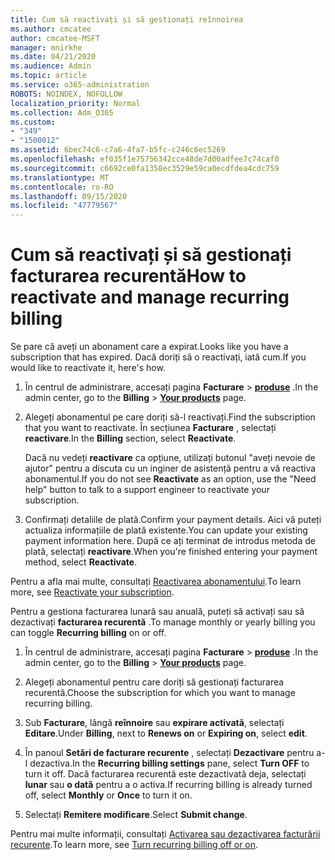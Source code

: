 ```yaml
---
title: Cum să reactivați și să gestionați reînnoirea
ms.author: cmcatee
author: cmcatee-MSFT
manager: mnirkhe
ms.date: 04/21/2020
ms.audience: Admin
ms.topic: article
ms.service: o365-administration
ROBOTS: NOINDEX, NOFOLLOW
localization_priority: Normal
ms.collection: Adm_O365
ms.custom:
- "349"
- "1500012"
ms.assetid: 6bec74c6-c7a6-4fa7-b5fc-c246c6ec5269
ms.openlocfilehash: ef035f1e75756342cce48de7d00adfee7c74caf0
ms.sourcegitcommit: c6692ce0fa1358ec3529e59ca0ecdfdea4cdc759
ms.translationtype: MT
ms.contentlocale: ro-RO
ms.lasthandoff: 09/15/2020
ms.locfileid: "47779567"
---
```

# <a name="how-to-reactivate-and-manage-recurring-billing"></a><span data-ttu-id="eadd8-102">Cum să reactivați și să gestionați facturarea recurentă</span><span class="sxs-lookup"><span data-stu-id="eadd8-102">How to reactivate and manage recurring billing</span></span>

<span data-ttu-id="eadd8-103">Se pare că aveți un abonament care a expirat.</span><span class="sxs-lookup"><span data-stu-id="eadd8-103">Looks like you have a subscription that has expired.</span></span> <span data-ttu-id="eadd8-104">Dacă doriți să o reactivați, iată cum.</span><span class="sxs-lookup"><span data-stu-id="eadd8-104">If you would like to reactivate it, here's how.</span></span>
  
1. <span data-ttu-id="eadd8-105">În centrul de administrare, accesați pagina **Facturare** \> **[produse](https://go.microsoft.com/fwlink/p/?linkid=842054)** .</span><span class="sxs-lookup"><span data-stu-id="eadd8-105">In the admin center, go to the **Billing** \> **[Your products](https://go.microsoft.com/fwlink/p/?linkid=842054)** page.</span></span>

2. <span data-ttu-id="eadd8-106">Alegeți abonamentul pe care doriți să-l reactivați.</span><span class="sxs-lookup"><span data-stu-id="eadd8-106">Find the subscription that you want to reactivate.</span></span> <span data-ttu-id="eadd8-107">În secțiunea **Facturare** , selectați  **reactivare**.</span><span class="sxs-lookup"><span data-stu-id="eadd8-107">In the **Billing** section, select  **Reactivate**.</span></span>

    <span data-ttu-id="eadd8-108">Dacă nu vedeți **reactivare** ca opțiune, utilizați butonul "aveți nevoie de ajutor" pentru a discuta cu un inginer de asistență pentru a vă reactiva abonamentul.</span><span class="sxs-lookup"><span data-stu-id="eadd8-108">If you do not see **Reactivate** as an option, use the "Need help" button to talk to a support engineer to reactivate your subscription.</span></span>

3. <span data-ttu-id="eadd8-109">Confirmați detaliile de plată.</span><span class="sxs-lookup"><span data-stu-id="eadd8-109">Confirm your payment details.</span></span> <span data-ttu-id="eadd8-110">Aici vă puteți actualiza informațiile de plată existente.</span><span class="sxs-lookup"><span data-stu-id="eadd8-110">You can update your existing payment information here.</span></span> <span data-ttu-id="eadd8-111">După ce ați terminat de introdus metoda de plată, selectați **reactivare**.</span><span class="sxs-lookup"><span data-stu-id="eadd8-111">When you're finished entering your payment method, select **Reactivate**.</span></span>

<span data-ttu-id="eadd8-112">Pentru a afla mai multe, consultați [Reactivarea abonamentului](https://docs.microsoft.com/microsoft-365/commerce/subscriptions-and-billing/reactivate-your-subscription).</span><span class="sxs-lookup"><span data-stu-id="eadd8-112">To learn more, see [Reactivate your subscription](https://docs.microsoft.com/microsoft-365/commerce/subscriptions-and-billing/reactivate-your-subscription).</span></span> 

<span data-ttu-id="eadd8-113">Pentru a gestiona facturarea lunară sau anuală, puteți să activați sau să dezactivați **facturarea recurentă** .</span><span class="sxs-lookup"><span data-stu-id="eadd8-113">To manage monthly or yearly billing you can toggle **Recurring billing** on or off.</span></span>
  
1. <span data-ttu-id="eadd8-114">În centrul de administrare, accesați pagina **Facturare** \> **[produse](https://go.microsoft.com/fwlink/p/?linkid=842054)** .</span><span class="sxs-lookup"><span data-stu-id="eadd8-114">In the admin center, go to the **Billing** \> **[Your products](https://go.microsoft.com/fwlink/p/?linkid=842054)** page.</span></span>

2. <span data-ttu-id="eadd8-115">Alegeți abonamentul pentru care doriți să gestionați facturarea recurentă.</span><span class="sxs-lookup"><span data-stu-id="eadd8-115">Choose the subscription for which you want to manage recurring billing.</span></span>

3. <span data-ttu-id="eadd8-116">Sub **Facturare**, lângă **reînnoire** sau **expirare activată**, selectați **Editare**.</span><span class="sxs-lookup"><span data-stu-id="eadd8-116">Under **Billing**, next to **Renews on** or **Expiring on**, select **edit**.</span></span>

4. <span data-ttu-id="eadd8-117">În panoul **Setări de facturare recurente** , selectați **Dezactivare** pentru a-l dezactiva.</span><span class="sxs-lookup"><span data-stu-id="eadd8-117">In the **Recurring billing settings** pane, select **Turn OFF** to turn it off.</span></span> <span data-ttu-id="eadd8-118">Dacă facturarea recurentă este dezactivată deja, selectați **lunar** sau **o dată** pentru a o activa.</span><span class="sxs-lookup"><span data-stu-id="eadd8-118">If recurring billing is already turned off, select **Monthly** or **Once** to turn it on.</span></span>

5. <span data-ttu-id="eadd8-119">Selectați **Remitere modificare**.</span><span class="sxs-lookup"><span data-stu-id="eadd8-119">Select **Submit change**.</span></span>

<span data-ttu-id="eadd8-120">Pentru mai multe informații, consultați [Activarea sau dezactivarea facturării recurente](https://docs.microsoft.com/microsoft-365/commerce/subscriptions/renew-your-subscription#turn-recurring-billing-off-or-on).</span><span class="sxs-lookup"><span data-stu-id="eadd8-120">To learn more, see [Turn recurring billing off or on](https://docs.microsoft.com/microsoft-365/commerce/subscriptions/renew-your-subscription#turn-recurring-billing-off-or-on).</span></span>